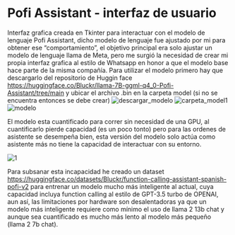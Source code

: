 # Pofi Assistant - interfaz de usuario 
Interfaz grafica creada en Tkinter para interactuar con el modelo de lenguaje Pofi Assistant, dicho modelo de lenguaje fue ajustado por mi para obtener ese “comportamiento”, el objetivo principal era solo ajustar un modelo de lenguaje llama de Meta, pero me surgió la necesidad de crear mi propia interfaz grafica al estilo de Whatsapp en honor a que el modelo base hace parte de la misma compañía.
Para utilizar el modelo primero hay que descargarlo del repositorio de Huggin face https://huggingface.co/Bluckr/llama-7B-ggml-q4_0-Pofi-Assistant/tree/main  y ubicar el archivo .bin en la carpeta model (si no se encuentra entonces se debe crear)
![descargar_modelo](https://github.com/OscarMes/Pofi-Assistant/assets/128978144/1fb65c9f-807e-4c3c-883c-a9019364adc8)
![carpeta_model1](https://github.com/OscarMes/Pofi-Assistant/assets/128978144/d6b6fed2-3603-46c6-90ef-177f172db721)
![modelo](https://github.com/OscarMes/Pofi-Assistant/assets/128978144/df38a48c-1a9e-4412-855c-791bb2027a8d)

El modelo esta cuantificado para correr sin necesidad de una GPU, al cuantificarlo pierde capacidad (es un poco tonto) pero para las ordenes de asistente se desempeña bien, esta versión del modelo solo actúa como asistente más no tiene la capacidad de interactuar con su entorno.

![1](https://github.com/OscarMes/Pofi-Assistant/assets/128978144/7e86d8b1-e83e-4983-9c91-effcff85d793)



Para subsanar esta incapacidad he creado un dataset
https://huggingface.co/datasets/Bluckr/function-calling-assistant-spanish-pofi-v2
 para entrenar un modelo mucho más inteligente al actual, cuya capacidad incluya function calling al estilo de GPT-3.5 turbo de OPENAI, aun así, las limitaciones por hardware son desalentadoras ya que un modelo más inteligente requiere como mínimo el uso de llama 2 13b chat y aunque sea cuantificado es mucho más lento al modelo más pequeño (llama 2 7b chat).

